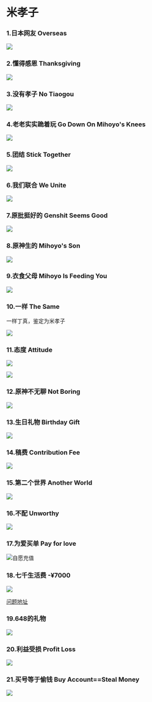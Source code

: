 # 米孝子

### 1.日本网友   Overseas

![](https://github.com/DreamingCats/GenshitJokes/raw/main/米孝子/日本网友.jpg)

### 2.懂得感恩   Thanksgiving

![](https://github.com/DreamingCats/GenshitJokes/raw/main/米孝子/懂得感恩.jpg)

### 3.没有孝子   No Tiaogou

![](https://github.com/DreamingCats/GenshitJokes/raw/main/米孝子/没有孝子.jpg)

### 4.老老实实跪着玩   Go Down On Mihoyo's Knees

![](https://github.com/DreamingCats/GenshitJokes/raw/main/米孝子/老老实实跪着玩.jpg)

### 5.团结   Stick Together

![](https://github.com/DreamingCats/GenshitJokes/raw/main/米孝子/团结.jpg)

### 6.我们联合   We Unite

![](https://github.com/DreamingCats/GenshitJokes/raw/main/米孝子/我们联合.jpg)

### 7.原批挺好的   Genshit Seems Good

![](https://github.com/DreamingCats/GenshitJokes/raw/main/米孝子/原批挺好的.jpg)

### 8.原神生的   Mihoyo's Son

![](https://github.com/DreamingCats/GenshitJokes/raw/main/米孝子/原神生的.jpg)

### 9.衣食父母   Mihoyo Is Feeding You

![](https://github.com/DreamingCats/GenshitJokes/raw/main/米孝子/衣食父母.jpg)

### 10.一样   The Same

一样丁真，鉴定为米孝子

![](https://github.com/DreamingCats/GenshitJokes/raw/main/米孝子/一样.jpg)

### 11.态度   Attitude

![](https://github.com/DreamingCats/GenshitJokes/raw/main/米孝子/态度问题.jpg)

![](https://github.com/DreamingCats/GenshitJokes/raw/main/米孝子/什么态度.jpg)

### 12.原神不无聊   Not Boring

![](https://github.com/DreamingCats/GenshitJokes/raw/main/米孝子/原神不无聊.jpg)

### 13.生日礼物   Birthday Gift

![](https://github.com/DreamingCats/GenshitJokes/raw/main/米孝子/生日礼物.jpg)

### 14.稿费   Contribution Fee

![](https://github.com/DreamingCats/GenshitJokes/raw/main/米孝子/稿费.jpg)

### 15.第二个世界   Another World

![](https://github.com/DreamingCats/GenshitJokes/raw/main/米孝子/第二个世界.jpg)

### 16.不配   Unworthy

![](https://github.com/DreamingCats/GenshitJokes/raw/main/米孝子/不配.jpg)

### 17.为爱买单  Pay for love

![自愿充值](https://github.com/DreamingCats/GenshitJokes/raw/main/米孝子/自愿充值.jpg)

### 18.七千生活费 -¥7000

![](https://github.com/DreamingCats/GenshitJokes/raw/main/米孝子/七千生活费.jpg)

<a href="https://www.zhihu.com/question/427305451/answer/1580649667" target="_blank">问题地址</a>

### 19.648的礼物

![](https://github.com/DreamingCats/GenshitJokes/raw/main/米孝子/648的礼物.jpg)

### 20.利益受损   Profit Loss

![](https://github.com/DreamingCats/GenshitJokes/raw/main/米孝子/利益受损.jpg)

### 21.买号等于偷钱   Buy Account==Steal Money

![](https://github.com/DreamingCats/GenshitJokes/raw/main/米孝子/买号等于偷钱.jpg)

